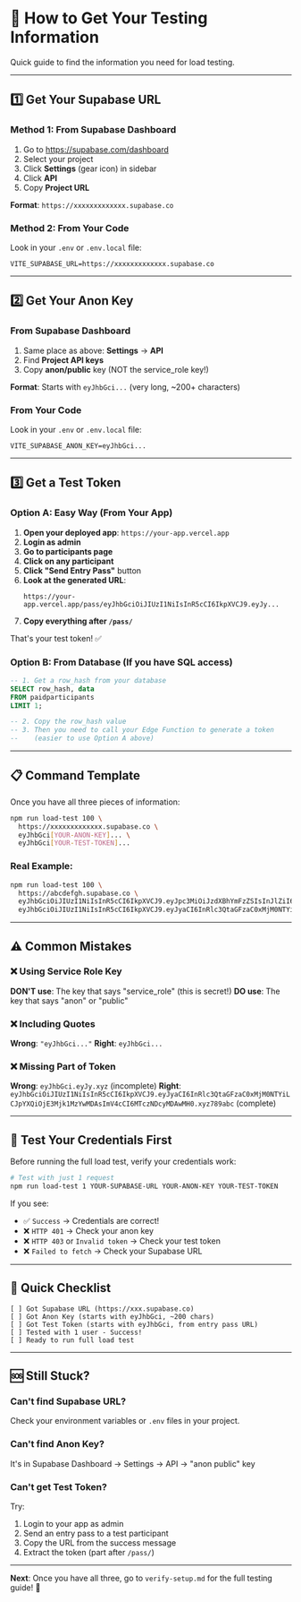 # 🔑 How to Get Your Testing Information

Quick guide to find the information you need for load testing.

---

## 1️⃣ Get Your Supabase URL

### Method 1: From Supabase Dashboard

1. Go to https://supabase.com/dashboard
2. Select your project
3. Click **Settings** (gear icon) in sidebar
4. Click **API**
5. Copy **Project URL**

**Format**: `https://xxxxxxxxxxxxx.supabase.co`

### Method 2: From Your Code

Look in your `.env` or `.env.local` file:

```
VITE_SUPABASE_URL=https://xxxxxxxxxxxxx.supabase.co
```

---

## 2️⃣ Get Your Anon Key

### From Supabase Dashboard

1. Same place as above: **Settings** → **API**
2. Find **Project API keys**
3. Copy **anon/public** key (NOT the service_role key!)

**Format**: Starts with `eyJhbGci...` (very long, ~200+ characters)

### From Your Code

Look in your `.env` or `.env.local` file:

```
VITE_SUPABASE_ANON_KEY=eyJhbGci...
```

---

## 3️⃣ Get a Test Token

### Option A: Easy Way (From Your App)

1. **Open your deployed app**: `https://your-app.vercel.app`
2. **Login as admin**
3. **Go to participants page**
4. **Click on any participant**
5. **Click "Send Entry Pass"** button
6. **Look at the generated URL**:
   ```
   https://your-app.vercel.app/pass/eyJhbGciOiJIUzI1NiIsInR5cCI6IkpXVCJ9.eyJy...
   ```
7. **Copy everything after `/pass/`**

That's your test token! ✅

### Option B: From Database (If you have SQL access)

```sql
-- 1. Get a row_hash from your database
SELECT row_hash, data
FROM paidparticipants
LIMIT 1;

-- 2. Copy the row_hash value
-- 3. Then you need to call your Edge Function to generate a token
--    (easier to use Option A above)
```

---

## 📋 Command Template

Once you have all three pieces of information:

```bash
npm run load-test 100 \
  https://xxxxxxxxxxxxx.supabase.co \
  eyJhbGci[YOUR-ANON-KEY]... \
  eyJhbGci[YOUR-TEST-TOKEN]...
```

### Real Example:

```bash
npm run load-test 100 \
  https://abcdefgh.supabase.co \
  eyJhbGciOiJIUzI1NiIsInR5cCI6IkpXVCJ9.eyJpc3MiOiJzdXBhYmFzZSIsInJlZiI6ImFiY2RlZmdoIiwicm9sZSI6ImFub24iLCJpYXQiOjE2OTAwMDAwMDAsImV4cCI6MTkwNTU3NjAwMH0.abc123xyz \
  eyJhbGciOiJIUzI1NiIsInR5cCI6IkpXVCJ9.eyJyaCI6InRlc3QtaGFzaC0xMjM0NTYiLCJpYXQiOjE3Mjk1MzYwMDAsImV4cCI6MTczNDcyMDAwMH0.xyz789abc
```

---

## ⚠️ Common Mistakes

### ❌ Using Service Role Key

**DON'T use**: The key that says "service_role" (this is secret!)
**DO use**: The key that says "anon" or "public"

### ❌ Including Quotes

**Wrong**: `"eyJhbGci..."`
**Right**: `eyJhbGci...`

### ❌ Missing Part of Token

**Wrong**: `eyJhbGci.eyJy.xyz` (incomplete)
**Right**: `eyJhbGciOiJIUzI1NiIsInR5cCI6IkpXVCJ9.eyJyaCI6InRlc3QtaGFzaC0xMjM0NTYiLCJpYXQiOjE3Mjk1MzYwMDAsImV4cCI6MTczNDcyMDAwMH0.xyz789abc` (complete)

---

## 🧪 Test Your Credentials First

Before running the full load test, verify your credentials work:

```bash
# Test with just 1 request
npm run load-test 1 YOUR-SUPABASE-URL YOUR-ANON-KEY YOUR-TEST-TOKEN
```

If you see:

- ✅ `Success` → Credentials are correct!
- ❌ `HTTP 401` → Check your anon key
- ❌ `HTTP 403` or `Invalid token` → Check your test token
- ❌ `Failed to fetch` → Check your Supabase URL

---

## 🎯 Quick Checklist

```
[ ] Got Supabase URL (https://xxx.supabase.co)
[ ] Got Anon Key (starts with eyJhbGci, ~200 chars)
[ ] Got Test Token (starts with eyJhbGci, from entry pass URL)
[ ] Tested with 1 user - Success!
[ ] Ready to run full load test
```

---

## 🆘 Still Stuck?

### Can't find Supabase URL?

Check your environment variables or `.env` files in your project.

### Can't find Anon Key?

It's in Supabase Dashboard → Settings → API → "anon public" key

### Can't get Test Token?

Try:

1. Login to your app as admin
2. Send an entry pass to a test participant
3. Copy the URL from the success message
4. Extract the token (part after `/pass/`)

---

**Next**: Once you have all three, go to `verify-setup.md` for the full testing guide! 🚀
